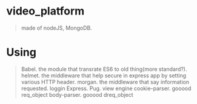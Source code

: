 # video_platform
> made of nodeJS, MongoDB.

# Using
> Babel. the module that transrate ES6 to old thing(more standard?).
> helmet. the middleware that help secure in express app by setting various HTTP header.
> morgan. the middleware that say information requested. loggin
> Express. 
> Pug.  view engine
> cookie-parser. gooood req_object
> body-parser. gooood dreq_object
